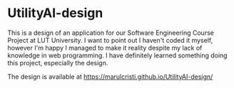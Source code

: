 # UtilityAI-design

This is a design of an application for our Software Engineering Course Project at LUT University. I want to point out I haven't coded it myself, however I'm happy I managed to make it reality despite my lack of knowledge in web programming. I have definitely learned something doing this project, especially the design.

The design is available at https://marulcristi.github.io/UtilityAI-design/
